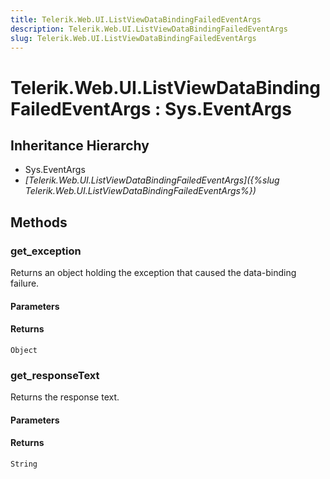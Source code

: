 ```yaml
---
title: Telerik.Web.UI.ListViewDataBindingFailedEventArgs
description: Telerik.Web.UI.ListViewDataBindingFailedEventArgs
slug: Telerik.Web.UI.ListViewDataBindingFailedEventArgs
---
```


# Telerik.Web.UI.ListViewDataBindingFailedEventArgs : Sys.EventArgs

## Inheritance Hierarchy

* Sys.EventArgs
* *[Telerik.Web.UI.ListViewDataBindingFailedEventArgs]({%slug Telerik.Web.UI.ListViewDataBindingFailedEventArgs%})*


## Methods

### get_exception

Returns an object holding the exception that caused the data-binding failure.

#### Parameters

#### Returns

`Object`

### get_responseText

Returns the response text.

#### Parameters

#### Returns

`String`

